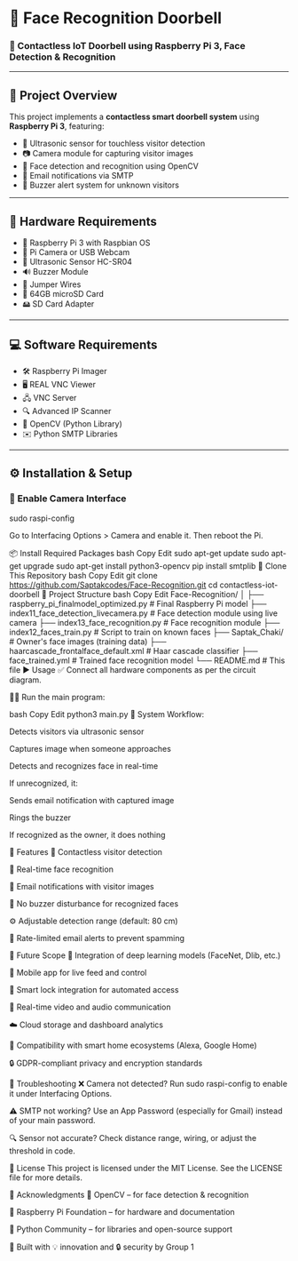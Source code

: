 # 🎯 Face Recognition Doorbell  
### 🚪 Contactless IoT Doorbell using Raspberry Pi 3, Face Detection & Recognition

---

## 📌 Project Overview

This project implements a **contactless smart doorbell system** using **Raspberry Pi 3**, featuring:

- 📡 Ultrasonic sensor for touchless visitor detection  
- 📷 Camera module for capturing visitor images  
- 🤖 Face detection and recognition using OpenCV  
- 📧 Email notifications via SMTP  
- 🔔 Buzzer alert system for unknown visitors  

---

## 🧰 Hardware Requirements

- 🧠 Raspberry Pi 3 with Raspbian OS  
- 📸 Pi Camera or USB Webcam  
- 📏 Ultrasonic Sensor HC-SR04  
- 🔊 Buzzer Module  
- 🔌 Jumper Wires  
- 💾 64GB microSD Card  
- 🖴 SD Card Adapter  

---

## 💻 Software Requirements

- 🛠️ Raspberry Pi Imager  
- 🖥️ REAL VNC Viewer  
- 🖧 VNC Server  
- 🔍 Advanced IP Scanner  
- 🧠 OpenCV (Python Library)  
- ✉️ Python SMTP Libraries  

---

## ⚙️ Installation & Setup

### 🎥 Enable Camera Interface


sudo raspi-config


Go to Interfacing Options > Camera and enable it. Then reboot the Pi.

📦 Install Required Packages
bash
Copy
Edit
sudo apt-get update
sudo apt-get upgrade
sudo apt-get install python3-opencv
pip install smtplib
🔗 Clone This Repository
bash
Copy
Edit
git clone https://github.com/Saptakcodes/Face-Recognition.git
cd contactless-iot-doorbell
📁 Project Structure
bash
Copy
Edit
Face-Recognition/
│
├── raspberry_pi_finalmodel_optimized.py      # Final Raspberry Pi model
├── index11_face_detection_livecamera.py      # Face detection module using live camera
├── index13_face_recognition.py               # Face recognition module
├── index12_faces_train.py                    # Script to train on known faces
├── Saptak_Chaki/                             # Owner's face images (training data)
├── haarcascade_frontalface_default.xml       # Haar cascade classifier
├── face_trained.yml                          # Trained face recognition model
└── README.md                                 # This file
▶️ Usage
✅ Connect all hardware components as per the circuit diagram.

🏃‍♂️ Run the main program:

bash
Copy
Edit
python3 main.py
📸 System Workflow:

Detects visitors via ultrasonic sensor

Captures image when someone approaches

Detects and recognizes face in real-time

If unrecognized, it:

Sends email notification with captured image

Rings the buzzer

If recognized as the owner, it does nothing

🌟 Features
🙌 Contactless visitor detection

🧠 Real-time face recognition

📧 Email notifications with visitor images

🚫 No buzzer disturbance for recognized faces

⚙️ Adjustable detection range (default: 80 cm)

🛑 Rate-limited email alerts to prevent spamming

🔮 Future Scope
🤖 Integration of deep learning models (FaceNet, Dlib, etc.)

📱 Mobile app for live feed and control

🔐 Smart lock integration for automated access

🎥 Real-time video and audio communication

☁️ Cloud storage and dashboard analytics

📡 Compatibility with smart home ecosystems (Alexa, Google Home)

🔒 GDPR-compliant privacy and encryption standards

🧪 Troubleshooting
❌ Camera not detected?
Run sudo raspi-config to enable it under Interfacing Options.

⚠️ SMTP not working?
Use an App Password (especially for Gmail) instead of your main password.

🔍 Sensor not accurate?
Check distance range, wiring, or adjust the threshold in code.

📜 License
This project is licensed under the MIT License. See the LICENSE file for more details.

🙏 Acknowledgments
🧠 OpenCV – for face detection & recognition

🍓 Raspberry Pi Foundation – for hardware and documentation

🐍 Python Community – for libraries and open-source support

🚀 Built with 💡 innovation and 🔒 security by Group 1
